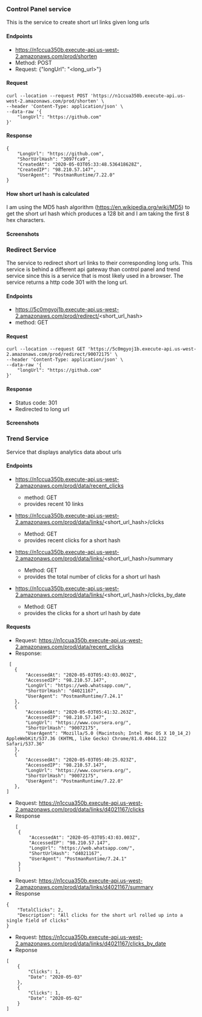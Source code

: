 ### Control Panel service

This is the service to create short url links given long urls

#### Endpoints

 - https://n1ccua350b.execute-api.us-west-2.amazonaws.com/prod/shorten
 - Method: POST
 - Request: {"longUrl": "<long_url>"}

#### Request

```
curl --location --request POST 'https://n1ccua350b.execute-api.us-west-2.amazonaws.com/prod/shorten' \
--header 'Content-Type: application/json' \
--data-raw '{
	"longUrl": "https://github.com"
}'
```

#### Response
```
{
    "LongUrl": "https://github.com",
    "ShortUrlHash": "3097fca9",
    "CreatedAt": "2020-05-03T05:33:48.536418628Z",
    "CreatedIP": "98.210.57.147",
    "UserAgent": "PostmanRuntime/7.22.0"
}
```

#### How short url hash is calculated

I am using the MD5 hash algorithm (https://en.wikipedia.org/wiki/MD5) to get the short url hash which produces a 128 bit and I am taking the first 8 hex characters.

#### Screenshots



### Redirect Service
The service to redirect short url links to their corresponding long urls. This service is behind a different api gateway than control panel and trend service since this is a service that is most likely used in a browser. The service returns a http code 301 with the long url.

#### Endpoints
 - https://5c0mgyoj1b.execute-api.us-west-2.amazonaws.com/prod/redirect/<short_url_hash>
 - method: GET
 
#### Request

```
curl --location --request GET 'https://5c0mgyoj1b.execute-api.us-west-2.amazonaws.com/prod/redirect/90072175' \
--header 'Content-Type: application/json' \
--data-raw '{
	"longUrl": "https://github.com"
}'
```

#### Response
- Status code: 301
- Redirected to long url

#### Screenshots


### Trend Service

Service that displays analytics data about urls

#### Endpoints
 - https://n1ccua350b.execute-api.us-west-2.amazonaws.com/prod/data/recent_clicks
   - method: GET
   - provides recent 10 links
 
 - https://n1ccua350b.execute-api.us-west-2.amazonaws.com/prod/data/links/<short_url_hash>/clicks
   -  Method: GET
   - provides recent clicks for a short hash
 
 - https://n1ccua350b.execute-api.us-west-2.amazonaws.com/prod/data/links/<short_url_hash>/summary
   - Method: GET
   - provides the total number of clicks for a short url hash
 
 - https://n1ccua350b.execute-api.us-west-2.amazonaws.com/prod/data/links/<short_url_hash>/clicks_by_date
   - Method: GET
   - provides the clicks for a short url hash by date


#### Requests
 - Request: https://n1ccua350b.execute-api.us-west-2.amazonaws.com/prod/data/recent_clicks
 - Response:
 ```
  [
    {
        "AccessedAt": "2020-05-03T05:43:03.003Z",
        "AccessedIP": "98.210.57.147",
        "LongUrl": "https://web.whatsapp.com/",
        "ShortUrlHash": "d4021167",
        "UserAgent": "PostmanRuntime/7.24.1"
    },
    {
        "AccessedAt": "2020-05-03T05:41:32.263Z",
        "AccessedIP": "98.210.57.147",
        "LongUrl": "https://www.coursera.org/",
        "ShortUrlHash": "90072175",
        "UserAgent": "Mozilla/5.0 (Macintosh; Intel Mac OS X 10_14_2) AppleWebKit/537.36 (KHTML, like Gecko) Chrome/81.0.4044.122 Safari/537.36"
    },
    {
        "AccessedAt": "2020-05-03T05:40:25.023Z",
        "AccessedIP": "98.210.57.147",
        "LongUrl": "https://www.coursera.org/",
        "ShortUrlHash": "90072175",
        "UserAgent": "PostmanRuntime/7.22.0"
    },
 ]
 ```
 - Request: https://n1ccua350b.execute-api.us-west-2.amazonaws.com/prod/data/links/d4021167/clicks
 - Response
   ```
   [
    {
        "AccessedAt": "2020-05-03T05:43:03.003Z",
        "AccessedIP": "98.210.57.147",
        "LongUrl": "https://web.whatsapp.com/",
        "ShortUrlHash": "d4021167",
        "UserAgent": "PostmanRuntime/7.24.1"
    }
    ]
   ```
- Request: https://n1ccua350b.execute-api.us-west-2.amazonaws.com/prod/data/links/d4021167/summary
- Response
```
{
    "TotalClicks": 2,
    "Description": "All clicks for the short url rolled up into a single field of clicks"
}
```
- Request: https://n1ccua350b.execute-api.us-west-2.amazonaws.com/prod/data/links/d4021167/clicks_by_date
- Reponse
```
[
    {
        "Clicks": 1,
        "Date": "2020-05-03"
    },
    {
        "Clicks": 1,
        "Date": "2020-05-02"
    }
]
```

